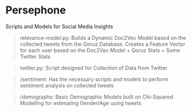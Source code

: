 # Persephone
Scripts and Models for Social Media Insights

> relevance-model.py: Builds a Dynamic Doc2Vec Model based on the collected tweets from the Qoruz Database. Creates a Feature Vector for each user based on the Doc2Vec Model + Qoruz Stats + Some Twitter Stats

> twitter.py: Script designed for Collection of Data from Twitter.

> /sentiment: Has the necessary scripts and models to perform sentiment analysis on collected tweets

> /demographs: Basic Demographic Models built on Chi-Squared Modelling for estimating Gender/Age using tweets

